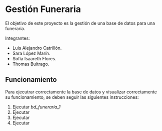 # Gestión Funeraria

El objetivo de este proyecto es la gestión de una base de datos para una funeraria.

Integrantes: 
- Luis Alejandro Catrillón.
- Sara López Marín.
- Sofía Isaareth Flores.
- Thomas Buitrago.

## Funcionamiento
Para ejecutrar correctamente la base de datos y visualizar correctamente su funcionamiento, se deben seguir las siguientes instrucciones: 
1. Ejecutar _bd_funeraria_1_
2. Ejecutar
3. Ejecutar
4. Ejecutar

   
